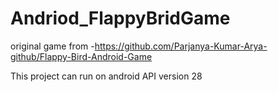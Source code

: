 # Andriod_FlappyBridGame
original game from -https://github.com/Parjanya-Kumar-Arya-github/Flappy-Bird-Android-Game

This project can run on android API version 28
